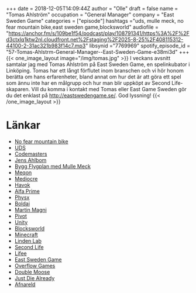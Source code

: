 +++
date = 2018-12-05T14:09:44Z
author = "Olle"
draft = false
name = "Tomas Ahlström"
occupation = "General Manager"
company = "East Sweden Game"
categories = ["episode"]
hashtags ="uds, mulle meck, no fear mountain bike,east sweden game,blocksworld"
audiofile = "https://anchor.fm/s/109be1f54/podcast/play/108791341/https%3A%2F%2Fd3ctxlq1ktw2nl.cloudfront.net%2Fstaging%2F2025-8-25%2F408115312-44100-2-31ac321b983f14c7.mp3"
libsynid ="7769969"
spotify_episode_id = "57-Tomas-Ahlstrm-General-Manager--East-Sweden-Game-e38mi3d"
+++
{{< one_image_layout image="/img/tomas.jpg" >}}
I veckans avsnitt samtalar jag med Tomas Ahlström på East Sweden Game, en spelinkubator i Linköping. Tomas har ett långt förflutet inom branschen och vi hör honom berätta om hans erfarenheter, bland annat om hur det är att göra ett spel som ännu inte har en målgrupp och hur man blir uppköpt av Second Life-skaparen. Vill du komma i kontakt med Tomas eller East Game Sweden gör du det enklast på http://eastswedengame.se/. God lyssning!
{{< /one_image_layout >}}
# Länkar
* [No fear mountain bike](https://www.youtube.com/watch?v=q7tIlwcZ7A8&t=133s)
* [UDS](https://en.wikipedia.org/wiki/Unique_Development_Studios)
* [Codemasters](https://en.wikipedia.org/wiki/Codemasters)
* [Jens Ahlbom](https://sv.m.wikipedia.org/wiki/Jens_Ahlbom)
* [Bygg Flygplan med Mulle Meck](https://www.youtube.com/watch?v=AjIvm2_ej5A&t=181s)
* [Meqon](https://www.youtube.com/watch?v=Le0d3m_IKMM)
* [Mediocre](http://spelskaparna.com/episode/7/)
* [Havok](https://www.havok.com/physics/)
* [Alfa Prime](https://www.youtube.com/watch?v=qzvk88aMnIs)
* [Physx](https://en.wikipedia.org/wiki/PhysX)
* [Boldai](https://www.youtube.com/channel/UCRjujktOFCCCAi_4c2qVOCg)
* [Martin Magni](http://spelskaparna.com/episode/17/)
* [Pivot](https://en.wikipedia.org/wiki/Lean_startup#Pivot)
* [Unity](https://unity3d.com/)
* [Blocksworld](https://www.youtube.com/user/BlocksworldGame)
* [Minecraft](https://minecraft.net/)
* [Linden Lab](https://en.wikipedia.org/wiki/Linden_Lab)
* [Second Life](https://www.youtube.com/watch?v=GgNcTxgCMLQ)
* [Lifee](https://lifee.com/)
* [East Sweden Game](http://eastswedengame.se/)
* [Overflow Games](http://www.overflowgames.se/)
* [Double Moose](http://www.doublemoose.com/)
* [Just Die Already](https://www.youtube.com/watch?v=CNJbtqhIrkE)
* [Afnareld](http://www.aftnareld.com/)
